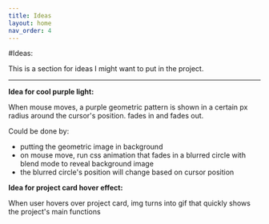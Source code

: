 ```yaml
---
title: Ideas
layout: home
nav_order: 4
---
```


#Ideas:

This is a section for ideas I might want to put in the project.

---

**Idea for cool purple light:**

When mouse moves, a purple geometric pattern is shown in a certain px radius around the cursor's position. fades in and fades out.

Could be done by:

- putting the geometric image in background
- on mouse move, run css animation that fades in a blurred circle with blend mode to reveal background image
- the blurred circle's position will change based on cursor position

**Idea for project card hover effect:**

When user hovers over project card, img turns into gif that quickly shows the project's main functions

